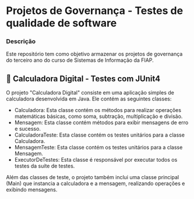 # Projetos de Governança - Testes de qualidade de software
### Descrição
Este repositório tem como objetivo armazenar os projetos de governança do terceiro ano do curso de Sistemas de Informação da FIAP.

## 📲 Calculadora Digital - Testes com JUnit4
O projeto "Calculadora Digital" consiste em uma aplicação simples de calculadora desenvolvida em Java. Ele contém as seguintes classes:
- Calculadora: Esta classe contém os métodos para realizar operações matemáticas básicas, como soma, subtração, multiplicação e divisão.
- Mensagem: Esta classe contém métodos para exibir mensagens de erro e sucesso.
- CalculadoraTeste: Esta classe contém os testes unitários para a classe Calculadora.
- MensagemTeste: Esta classe contém os testes unitários para a classe Mensagem.
- ExecutorDeTestes: Esta classe é responsável por executar todos os testes da suíte de testes.

Além das classes de teste, o projeto também inclui uma classe principal (Main) que instancia a calculadora e a mensagem, realizando operações e exibindo mensagens.
  


